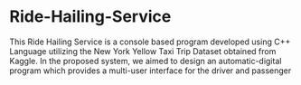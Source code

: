 # Ride-Hailing-Service
This Ride Hailing Service is a console based program developed using C++ Language utilizing the New York Yellow Taxi Trip Dataset obtained from Kaggle. In the proposed system, we aimed to design an automatic-digital program which provides a multi-user interface for the driver and passenger
